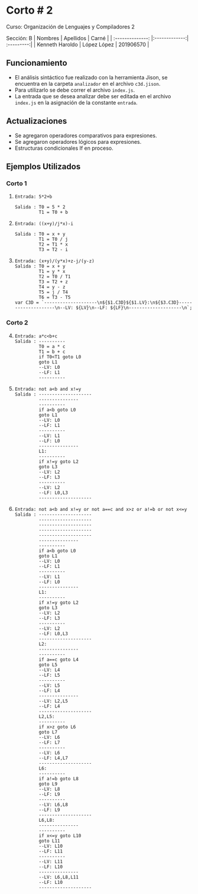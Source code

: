 # Corto # 2
Curso: Organización de Lenguajes y Compiladores 2

Sección: B
| Nombres          | Apellidos     | Carné      |
| :--------------: |:-------------:| :---------:|
| Kenneth Haroldo  | López López   | 201906570  |

## Funcionamiento
* El análisis sintáctico fue realizado con la herramienta Jison, se encuentra en la carpeta `analizador` en el archivo `c3d.jison`.
* Para utilizarlo se debe correr el archivo `index.js`.
* La entrada que se desea analizar debe ser editada en el archivo `index.js` en la asignación de la constante `entrada`.

## Actualizaciones
* Se agregaron operadores comparativos para expresiones.
* Se agregaron operadores lógicos para expresiones.
* Estructuras condicionales If en proceso.

## Ejemplos Utilizados
### Corto 1
1. ```
   Entrada: 5*2+b

   Salida : T0 = 5 * 2 
            T1 = T0 + b
    ```

2. ```
   Entrada: ((x+y)/j*x)-i

   Salida : T0 = x + y 
            T1 = T0 / j
            T2 = T1 * x
            T3 = T2 - i
   ```
3. ``` 
   Entrada: (x+y)/(y*x)+z-j/(y-z)
   Salida : T0 = x + y
            T1 = y * x
            T2 = T0 / T1
            T3 = T2 + z
            T4 = y - z
            T5 = j / T4
            T6 = T3 - T5         
   var C3D = `--------------------\n${$1.C3D}${$1.LV}:\n${$3.C3D}--------------------\n--LV: ${LV}\n--LF: ${LF}\n--------------------\n`;
   ```
### Corto 2
4. ```
   Entrada: a*c<b+c
   Salida : ----------
            T0 = a * c
            T1 = b + c
            if T0<T1 goto L0
            goto L1
            --LV: L0
            --LF: L1
            ----------
   ```
5. ``` 
   Entrada: not a<b and x!=y
   Salida : --------------------
            ---------------
            ----------
            if a<b goto L0
            goto L1
            --LV: L0
            --LF: L1
            ----------
            --LV: L1
            --LF: L0
            ---------------
            L1:
            ----------
            if x!=y goto L2
            goto L3
            --LV: L2
            --LF: L3
            ----------
            --LV: L2
            --LF: L0,L3
            --------------------       
   ```
6. ```
   Entrada: not a<b and x!=y or not a==c and x>z or a!=b or not x<=y
   Salida : --------------------
            --------------------
            --------------------
            --------------------
            --------------------
            ---------------
            ----------
            if a<b goto L0
            goto L1
            --LV: L0
            --LF: L1
            ----------
            --LV: L1
            --LF: L0
            ---------------
            L1:
            ----------
            if x!=y goto L2
            goto L3
            --LV: L2
            --LF: L3
            ----------
            --LV: L2
            --LF: L0,L3
            --------------------
            L2:
            ---------------
            ----------
            if a==c goto L4
            goto L5
            --LV: L4
            --LF: L5
            ----------
            --LV: L5
            --LF: L4
            ---------------
            --LV: L2,L5
            --LF: L4
            --------------------
            L2,L5:
            ----------
            if x>z goto L6
            goto L7
            --LV: L6
            --LF: L7
            ----------
            --LV: L6
            --LF: L4,L7
            --------------------
            L6:
            ----------
            if a!=b goto L8
            goto L9
            --LV: L8
            --LF: L9
            ----------
            --LV: L6,L8
            --LF: L9
            --------------------
            L6,L8:
            ---------------
            ----------
            if x<=y goto L10
            goto L11
            --LV: L10
            --LF: L11
            ----------
            --LV: L11
            --LF: L10
            ---------------
            --LV: L6,L8,L11
            --LF: L10
            --------------------
   ```